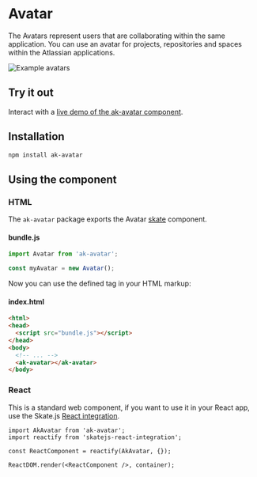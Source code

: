 # Avatar

The Avatars represent users that are collaborating within the same application. You can use an avatar for projects, repositories and spaces within the Atlassian applications.

![Example avatars](https://bytebucket.org/atlassian/atlaskit/raw/master/packages/ak-avatar/docs/avatar.png)

## Try it out

Interact with a [live demo of the ak-avatar component](https://aui-cdn.atlassian.com/atlaskit/stories/ak-avatar/@VERSION@/).

## Installation

```sh
npm install ak-avatar
```

## Using the component

### HTML

The `ak-avatar` package exports the Avatar [skate](https://github.com/skatejs/skatejs) component.

#### bundle.js

```javascript
import Avatar from 'ak-avatar';

const myAvatar = new Avatar();
```
Now you can use the defined tag in your HTML markup:

#### index.html

```html
<html>
<head>
  <script src="bundle.js"></script>
</head>
<body>
  <!-- ... -->
  <ak-avatar></ak-avatar>
</body>
```
### React

This is a standard web component, if you want to use it in your React app, use the Skate.js [React integration](https://github.com/webcomponents/react-integration).

```
import AkAvatar from 'ak-avatar';
import reactify from 'skatejs-react-integration';

const ReactComponent = reactify(AkAvatar, {});

ReactDOM.render(<ReactComponent />, container);
```

